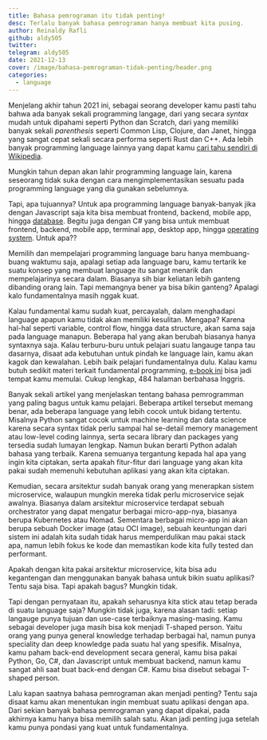```yaml
---
title: Bahasa pemrograman itu tidak penting!
desc: Terlalu banyak bahasa pemrograman hanya membuat kita pusing.
author: Reinaldy Rafli
github: aldy505
twitter:
telegram: aldy505
date: 2021-12-13
cover: /image/bahasa-pemrograman-tidak-penting/header.png
categories:
  - language
---
```


Menjelang akhir tahun 2021 ini, sebagai seorang developer kamu pasti tahu bahwa ada banyak sekali programming langage, dari yang secara _syntax_ mudah untuk dipahami seperti Python dan Scratch, dari yang memiliki banyak sekali _parenthesis_ seperti Common Lisp, Clojure, dan Janet, hingga yang sangat cepat sekali secara performa seperti Rust dan C++. Ada lebih banyak programming language lainnya yang dapat kamu [cari tahu sendiri di Wikipedia](https://en.wikipedia.org/wiki/List_of_programming_languages_by_type).

Mungkin tahun depan akan lahir programming language lain, karena seseorang tidak suka dengan cara mengimplementasikan sesuatu pada programming language yang dia gunakan sebelumnya.

Tapi, apa tujuannya? Untuk apa programming language banyak-banyak jika dengan Javascript saja kita bisa membuat frontend, backend, mobile app, hingga [database](https://pouchdb.com/). Begitu juga dengan C# yang bisa untuk membuat frontend, backend, mobile app, terminal app, desktop app, hingga [operating system](https://en.wikipedia.org/wiki/Midori_%28operating_system%29). Untuk apa??

Memilih dan mempelajari programming language baru hanya membuang-buang waktumu saja, apalagi setiap ada language baru, kamu tertarik ke suatu konsep yang membuat language itu sangat menarik dan mempelajarinya secara dalam. Biasanya sih biar keliatan lebih ganteng dibanding orang lain. Tapi memangnya bener ya bisa bikin ganteng? Apalagi kalo fundamentalnya masih nggak kuat.

Kalau fundamental kamu sudah kuat, percayalah, dalam menghadapi language apapun kamu tidak akan memiliki kesulitan. Mengapa? Karena hal-hal seperti variable, control flow, hingga data structure, akan sama saja pada language manapun. Beberapa hal yang akan berubah biasanya hanya syntaxnya saja. Kalau terburu-buru untuk pelajari suatu langauge tanpa tau dasarnya, disaat ada kebutuhan untuk pindah ke language lain, kamu akan kagok dan kewalahan. Lebih baik pelajari fundamentalnya dulu. Kalau kamu butuh sedikit materi terkait fundamental programming, [e-book ini](https://openlibrary-repo.ecampusontario.ca/jspui/bitstream/123456789/692/3/Programming-Fundamentals-1570222270.pdf) bisa jadi tempat kamu memulai. Cukup lengkap, 484 halaman berbahasa Inggris.

Banyak sekali artikel yang menjelaskan tentang bahasa pemrogramman yang paling bagus untuk kamu pelajari. Beberapa artikel tersebut memang benar, ada beberapa language yang lebih cocok untuk bidang tertentu. Misalnya Python sangat cocok untuk machine learning dan data science karena secara syntax tidak perlu sampai hal se-detail memory management atau low-level coding lainnya, serta secara library dan packages yang tersedia sudah lumayan lengkap. Namun bukan berarti Python adalah bahasa yang terbaik. Karena semuanya tergantung kepada hal apa yang ingin kita ciptakan, serta apakah fitur-fitur dari language yang akan kita pakai sudah memenuhi kebutuhan aplikasi yang akan kita ciptakan.

Kemudian, secara arsitektur sudah banyak orang yang menerapkan sistem microservice, walaupun mungkin mereka tidak perlu microservice sejak awalnya. Biasanya dalam arsitektur microservice terdapat sebuah orchestrator yang dapat mengatur berbagai micro-app-nya, biasanya berupa Kubernetes atau Nomad. Sementara berbagai micro-app ini akan berupa sebuah Docker image (atau OCI image), sebuah keuntungan dari sistem ini adalah kita sudah tidak harus memperdulikan mau pakai stack apa, namun lebih fokus ke kode dan memastikan kode kita fully tested dan performant.

Apakah dengan kita pakai arsitektur microservice, kita bisa adu kegantengan dan menggunakan banyak bahasa untuk bikin suatu aplikasi? Tentu saja bisa. Tapi apakah bagus? Mungkin tidak.

Tapi dengan pernyataan itu, apakah seharusnya kita stick atau tetap berada di suatu language saja? Mungkin tidak juga, karena alasan tadi: setiap langauge punya tujuan dan use-case terbaiknya masing-masing. Kamu sebagai developer juga masih bisa kok menjadi T-shaped person. Yaitu orang yang punya general knowledge terhadap berbagai hal, namun punya speciality dan deep knowledge pada suatu hal yang spesifik. Misalnya, kamu paham back-end development secara general, kamu bisa pakai Python, Go, C#, dan Javascript untuk membuat backend, namun kamu sangat ahli saat buat back-end dengan C#. Kamu bisa disebut sebagai T-shaped person.

Lalu kapan saatnya bahasa pemrograman akan menjadi penting? Tentu saja disaat kamu akan menentukan ingin membuat suatu aplikasi dengan apa. Dari sekian banyak bahasa pemrograman yang dapat dipakai, pada akhirnya kamu hanya bisa memilih salah satu. Akan jadi penting juga setelah kamu punya pondasi yang kuat untuk fundamentalnya.
